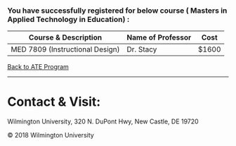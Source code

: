 ### You have successfully registered for below course ( Masters in Applied Technology in Education) :


|Course & Description| Name of Professor |Cost | 
|---| --- | --- |
|MED 7809 (Instructional Design) | Dr. Stacy | $1600|

<a href="https://tuojeanbaptiste.github.io/TeamC/msate.html" style="right;">Back to ATE Program</a>


---

# Contact & Visit: 
Wilmington University, 
320 N. 
DuPont Hwy, 
New Castle, DE 19720 

<div>
   &copy; 2018 Wilmington University
</div>
